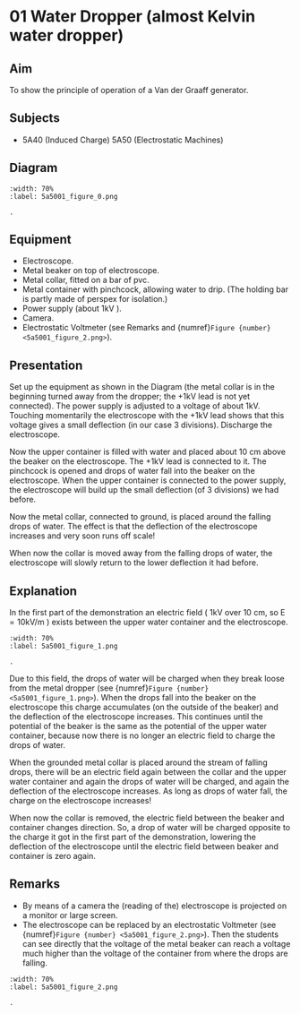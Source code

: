 # 01 Water Dropper (almost Kelvin water dropper) 
    
  
## Aim   
 To show the principle of operation of a Van der Graaff generator.    
  
## Subjects   
* 5A40 (Induced Charge) 5A50 (Electrostatic Machines)   

## Diagram
   
```{figure} figures/figure_0.png  
:width: 70%  
:label: 5a5001_figure_0.png  

. 
```

## Equipment
- Electroscope.
- Metal beaker on top of electroscope.
- Metal collar, fitted on a bar of pvc.
- Metal container with pinchcock, allowing water to drip. (The holding bar is partly made of perspex for isolation.)
- Power supply (about $1 \mathrm{kV}$ ).
- Camera.
- Electrostatic Voltmeter (see Remarks and {numref}`Figure {number} <5a5001_figure_2.png>`).
     
  
## Presentation   
Set up the equipment as shown in the Diagram (the metal collar is in the beginning turned away from the dropper; the $+1 \mathrm{kV}$ lead is not yet connected). The power supply is adjusted to a voltage of about $1 \mathrm{kV}$. Touching momentarily the electroscope with the $+1 \mathrm{kV}$ lead shows that this voltage gives a small deflection (in our case 3 divisions). Discharge the electroscope.

Now the upper container is filled with water and placed about $10 \mathrm{~cm}$ above the beaker on the electroscope. The $+1 \mathrm{kV}$ lead is connected to it. The pinchcock is opened and drops of water fall into the beaker on the electroscope. When the upper container is connected to the power supply, the electroscope will build up the small deflection (of 3 divisions) we had before.

Now the metal collar, connected to ground, is placed around the falling drops of water. The effect is that the deflection of the electroscope increases and very soon runs off scale!

When now the collar is moved away from the falling drops of water, the electroscope will slowly return to the lower deflection it had before.    
  
## Explanation   
In the first part of the demonstration an electric field ( $1 \mathrm{kV}$ over $10 \mathrm{~cm}$, so $\mathrm{E}=10 \mathrm{kV} / \mathrm{m}$ ) exists between the upper water container and the electroscope.

```{figure} figures/figure_1.png  
:width: 70%  
:label: 5a5001_figure_1.png  

. 
```
Due to this field, the drops of water will be charged when they break loose from the metal dropper (see {numref}`Figure {number} <5a5001_figure_1.png>`). When the drops fall into the beaker on the electroscope this charge accumulates (on the outside of the beaker) and the deflection of the electroscope increases. This continues until the potential of the beaker is the same as the potential of the upper water container, because now there is no longer an electric field to charge the drops of water.

When the grounded metal collar is placed around the stream of falling drops, there will be an electric field again between the collar and the upper water container and again the drops of water will be charged, and again the deflection of the electroscope increases. As long as drops of water fall, the charge on the electroscope increases!

When now the collar is removed, the electric field between the beaker and container changes direction. So, a drop of water will be charged opposite to the charge it got in the first part of the demonstration, lowering the deflection of the electroscope until the electric field between beaker and container is zero again.    
  
## Remarks   
- By means of a camera the (reading of the) electroscope is projected on a monitor or large screen.
- The electroscope can be replaced by an electrostatic Voltmeter (see {numref}`Figure {number} <5a5001_figure_2.png>`). Then the students can see directly that the voltage of the metal beaker can reach a voltage much higher than the voltage of the container from where the drops are falling. 
```{figure} figures/figure_2.png  
:width: 70%  
:label: 5a5001_figure_2.png  

.
``` 
 
